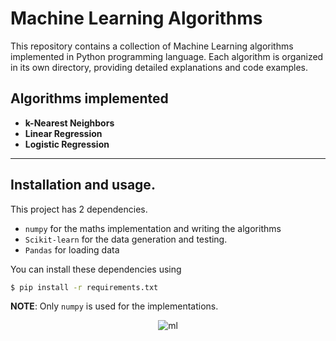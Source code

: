 # Machine Learning Algorithms

This repository contains a collection of Machine Learning algorithms implemented in Python programming language. Each algorithm is organized in its own directory, providing detailed explanations and code examples.

## Algorithms implemented
  * **k-Nearest Neighbors**
  * **Linear Regression**
  * **Logistic Regression**

---

## Installation and usage.

This project has 2 dependencies.

- `numpy` for the maths implementation and writing the algorithms
- `Scikit-learn` for the data generation and testing.
- `Pandas` for loading data

You can install these dependencies using

```sh
$ pip install -r requirements.txt
```

**NOTE**: Only `numpy` is used for the implementations.

<p align="center">
  <img src="https://ict.iitk.ac.in/wp-content/uploads/machine-learning-1.jpg" alt="ml"/>
</p>
